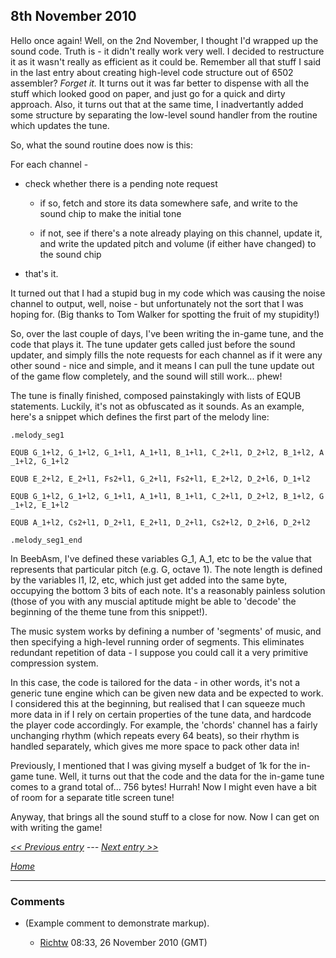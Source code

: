 ## 8th November 2010

Hello once again! Well, on the 2nd November, I thought I'd wrapped up the sound code. Truth is - it didn't really work very well. I decided to restructure it as it wasn't really as efficient as it could be. Remember all that stuff I said in the last entry about creating high-level code structure out of 6502 assembler? *Forget it.* It turns out it was far better to dispense with all the stuff which looked good on paper, and just go for a quick and dirty approach. Also, it turns out that at the same time, I inadvertantly added some structure by separating the low-level sound handler from the routine which updates the tune.

So, what the sound routine does now is this:

For each channel -

-   check whether there is a pending note request
    -   if so, fetch and store its data somewhere safe, and write to the sound chip to make the initial tone
    -   if not, see if there's a note already playing on this channel, update it, and write the updated pitch and volume (if either have changed) to the sound chip
-   that's it.

It turned out that I had a stupid bug in my code which was causing the noise channel to output, well, noise - but unfortunately not the sort that I was hoping for. (Big thanks to Tom Walker for spotting the fruit of my stupidity!)

So, over the last couple of days, I've been writing the in-game tune, and the code that plays it. The tune updater gets called just before the sound updater, and simply fills the note requests for each channel as if it were any other sound - nice and simple, and it means I can pull the tune update out of the game flow completely, and the sound will still work... phew!

The tune is finally finished, composed painstakingly with lists of EQUB statements. Luckily, it's not as obfuscated as it sounds. As an example, here's a snippet which defines the first part of the melody line:

<tt>

`.melody_seg1`
`EQUB G_1+l2, G_1+l2, G_1+l1, A_1+l1, B_1+l1, C_2+l1, D_2+l2, B_1+l2, A_1+l2, G_1+l2`
`EQUB E_2+l2, E_2+l1, Fs2+l1, G_2+l1, Fs2+l1, E_2+l2, D_2+l6, D_1+l2`
`EQUB G_1+l2, G_1+l2, G_1+l1, A_1+l1, B_1+l1, C_2+l1, D_2+l2, B_1+l2, G_1+l2, E_1+l2`
`EQUB A_1+l2, Cs2+l1, D_2+l1, E_2+l1, D_2+l1, Cs2+l2, D_2+l6, D_2+l2`
`.melody_seg1_end`

</tt>

In BeebAsm, I've defined these variables G\_1, A\_1, etc to be the value that represents that particular pitch (e.g. G, octave 1). The note length is defined by the variables l1, l2, etc, which just get added into the same byte, occupying the bottom 3 bits of each note. It's a reasonably painless solution (those of you with any muscial aptitude might be able to 'decode' the beginning of the theme tune from this snippet!).

The music system works by defining a number of 'segments' of music, and then specifying a high-level running order of segments. This eliminates redundant repetition of data - I suppose you could call it a very primitive compression system.

In this case, the code is tailored for the data - in other words, it's not a generic tune engine which can be given new data and be expected to work. I considered this at the beginning, but realised that I can squeeze much more data in if I rely on certain properties of the tune data, and hardcode the player code accordingly. For example, the 'chords' channel has a fairly unchanging rhythm (which repeats every 64 beats), so their rhythm is handled separately, which gives me more space to pack other data in!

Previously, I mentioned that I was giving myself a budget of 1k for the in-game tune. Well, it turns out that the code and the data for the in-game tune comes to a grand total of... 756 bytes! Hurrah! Now I might even have a bit of room for a separate title screen tune!

Anyway, that brings all the sound stuff to a close for now. Now I can get on with writing the game!

*[&lt;&lt; Previous entry](OnslaughtDiary20101102 "wikilink") --- [Next entry &gt;&gt;](OnslaughtDiary20101110 "wikilink")*

*[Home](OnslaughtDiary "wikilink")*

------------------------------------------------------------------------

### Comments

-   (Example comment to demonstrate markup).
    -   [Richtw](User%3ARichtw "wikilink") 08:33, 26 November 2010 (GMT)

